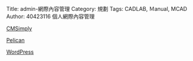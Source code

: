 Title: admin-網際內容管理
Category: 規劃
Tags: CADLAB, Ｍanual, MCAD
Author: 40423116
個人網際內容管理

<!-- PELICAN_END_SUMMARY -->

<a href="http://cms-nfuhouses.rhcloud.com/get_page?heading=head+1">CMSimply</a>

<a href="http://40423116.github.io/Blog/post/index.html">Pelican</a>

<a href="http://wp-nfuhouses.rhcloud.com/">WordPress</a>
